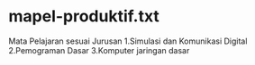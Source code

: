 # mapel-produktif.txt
Mata Pelajaran sesuai Jurusan
1.Simulasi dan Komunikasi Digital
2.Pemograman Dasar
3.Komputer jaringan dasar
